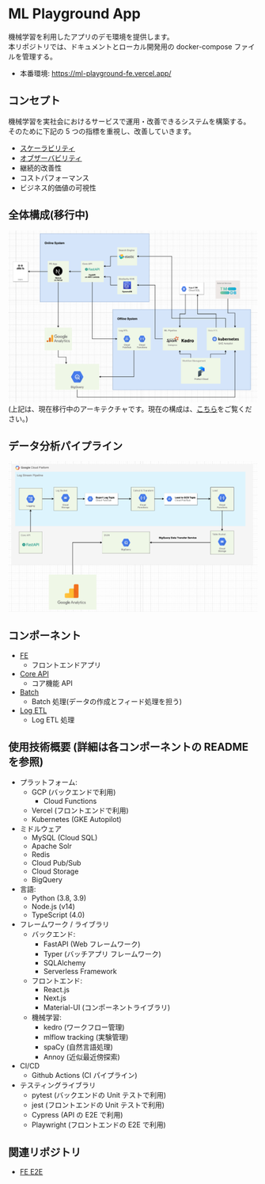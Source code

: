 # ML Playground App

機械学習を利用したアプリのデモ環境を提供します。<br>
本リポジトリでは、ドキュメントとローカル開発用の docker-compose ファイルを管理する。

- 本番環境: https://ml-playground-fe.vercel.app/

## コンセプト

機械学習を実社会におけるサービスで運用・改善できるシステムを構築する。<br>
そのために下記の 5 つの指標を重視し、改善していきます。

- [スケーラビリティ](https://github.com/yuya-okada527/ml-playground/blob/develop/docs/phase1/scalability.md)
- [オブザーバビリティ](https://github.com/yuya-okada527/ml-playground/blob/develop/docs/phase1/obserbability.md)
- 継続的改善性
- コストパフォーマンス
- ビジネス的価値の可視性

## 全体構成(移行中)

![全体構成](https://github.com/yuya-okada527/ml-playground/blob/develop/docs/phase2/images/phase2.png)
(上記は、現在移行中のアーキテクチャです。現在の構成は、[こちら](https://github.com/yuya-okada527/ml-playground/blob/develop/docs/phase1/%20image/%E3%83%95%E3%82%A7%E3%83%BC%E3%82%BA1%E5%85%A8%E4%BD%93%E6%A7%8B%E6%88%90%E5%9B%B3.png)をご覧ください。)

## データ分析パイプライン

![データ分析パイプライン](https://github.com/yuya-okada527/ml-playground/blob/develop/docs/phase2/images/data_pipeline_design.png)

## コンポーネント

- [FE](https://github.com/yuya-okada527/ml-playground-fe)
  - フロントエンドアプリ
- [Core API](https://github.com/yuya-okada527/ml-playground-core-api)
  - コア機能 API
- [Batch](https://github.com/yuya-okada527/ml-playground-batch)
  - Batch 処理(データの作成とフィード処理を担う)
- [Log ETL](httpETLs://github.com/yuya-okada527/ml-playground-stream)
  - Log ETL 処理

## 使用技術概要 (詳細は各コンポーネントの README を参照)

- プラットフォーム:
  - GCP (バックエンドで利用)
    - Cloud Functions
  - Vercel (フロントエンドで利用)
  - Kubernetes (GKE Autopilot)
- ミドルウェア
  - MySQL (Cloud SQL)
  - Apache Solr
  - Redis
  - Cloud Pub/Sub
  - Cloud Storage
  - BigQuery
- 言語:
  - Python (3.8, 3.9)
  - Node.js (v14)
  - TypeScript (4.0)
- フレームワーク / ライブラリ
  - バックエンド:
    - FastAPI (Web フレームワーク)
    - Typer (バッチアプリ フレームワーク)
    - SQLAlchemy
    - Serverless Framework
  - フロントエンド:
    - React.js
    - Next.js
    - Material-UI (コンポーネントライブラリ)
  - 機械学習:
    - kedro (ワークフロー管理)
    - mlflow tracking (実験管理)
    - spaCy (自然言語処理)
    - Annoy (近似最近傍探索)
- CI/CD
  - Github Actions (CI パイプライン)
- テスティングライブラリ
  - pytest (バックエンドの Unit テストで利用)
  - jest (フロントエンドの Unit テストで利用)
  - Cypress (API の E2E で利用)
  - Playwright (フロントエンドの E2E で利用)

## 関連リポジトリ

- [FE E2E](https://github.com/yuya-okada527/ml-playground-fe-e2e)
